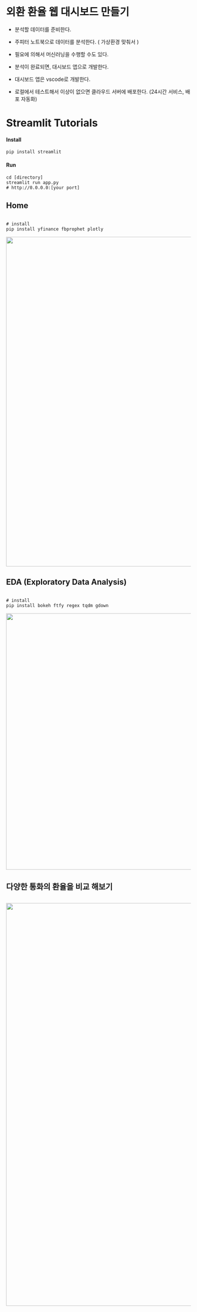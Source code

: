 # 외환 환율 웹 대시보드 만들기

* 분석할 데이터를 준비한다.

* 주피터 노트북으로 데이터를 분석한다. ( 가상환경 맞춰서 )

* 필요에 의해서 머신러닝을 수행할 수도 있다.

* 분석이 완료되면, 대시보드 앱으로 개발한다.

* 대시보드 앱은 vscode로 개발한다.

* 로컬에서 테스트해서 이상이 없으면 클라우드 서버에 배포한다. (24시간 서비스, 배포 자동화)
# Streamlit Tutorials

#### Install

```
pip install streamlit
```

#### Run

```
cd [directory]
streamlit run app.py 
# http://0.0.0.0:[your port]
```

## Home 

```

# install
pip install yfinance fbprophet plotly

```

<p align="center">
    <img src='file:///C:/Users/USER/Videos/Captures/[Github]%20readme%EC%97%90%20%ED%99%94%EB%A9%B4%20%EB%85%B9%ED%99%94%20%EC%98%AC%EB%A6%AC%EA%B8%B0%20-%20Chrome%202023-12-02%2011-51-51.mp4' width = '900' >
</p>

## EDA (Exploratory Data Analysis)

```

# install
pip install bokeh ftfy regex tqdm gdown

```

<p align="center">
    <img src='asset/cartoon-stylegan-1.gif?raw=1' width = '700' >
</p>

## 다양한 통화의 환율을 비교 해보기

```

```

<p align='center'><img src='asset/vqgan.gif?raw=1' width = '1100' ></p>
